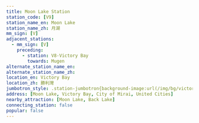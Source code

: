 ```yaml
---
title: Moon Lake Station
station_code: [V9]
station_name_en: Moon Lake
station_name_zh: 月湖
mm_sign: [V]
adjacent_stations:
  - mm_sign: [V]
    preceding:
      - station: V8-Victory Bay
        towards: Mugen
alternate_station_name_en: 
alternate_station_name_zh: 
location_en: Victory Bay
location_zh: 勝利灣
jumbotron_style: .station-jumbotron{background-image:url(/img/bg/victoryline.png);background-repeat:no-repeat;background-size:50% 10px;background-position:left 130px}
address: [Moon Lake, Victory Bay, City of Mirai, United Cities]
nearby_attraction: [Moon Lake, Back Lake]
connecting_station: false
popular: false
---
```


